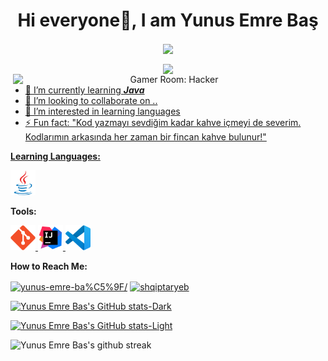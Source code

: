 <h1 align="center">Hi everyone👋, I am Yunus Emre Baş</h1>

<p align="center">
<a href="https://git.io/typing-svg" target="blank"><img align="center" src="https://readme-typing-svg.herokuapp.com?font=Tourney&weight=900&size=31&pause=1500&color=29F2F7&center=true&vCenter=true&width=504&lines=Welcome+to+my+Github+profile">

<p align="center">
<a href="https://git.io/typing-svg" target="blank"><img align="center" src="https://readme-typing-svg.herokuapp.com?font=Gluten&weight=900&size=31&pause=1500&color=F70E0E&center=true&vCenter=true&width=504&lines=Everything+About+Me">




<img align="right" alt="Gamer Room: Hacker" width="500" src="https://github.com/emreyunusbas/emreyunusbas/assets/116023532/67dd657c-346f-436f-8ad9-23e6ac4dfc3b">

<p align="left">

- 🌱 I’m currently learning ***Java*** <br>
- 👯 I’m looking to collaborate on .. <br>
- 🔭 I’m interested in learning languages <br>
- ⚡ Fun fact: "Kod yazmayı sevdiğim kadar kahve içmeyi de severim. Kodlarımın arkasında her zaman bir fincan kahve bulunur!" <br>

**Learning Languages:**
<p align="left">
  
<a href="https://www.java.com" target="_blank" rel="noreferrer"> <img src="https://raw.githubusercontent.com/devicons/devicon/master/icons/java/java-original.svg" alt="java" width="40" height="40"/> </a>

**Tools:**
<p align="left">
<a href="https://git-scm.com/" target="_blank" rel="noreferrer"> <img src="https://github.com/devicons/devicon/blob/master/icons/git/git-original.svg" alt="git" width="40" height="40"/> </a>
<a href="https://www.jetbrains.com/idea/" target="_blank" rel="noreferrer"> <img src="https://github.com/devicons/devicon/blob/master/icons/intellij/intellij-original.svg" alt="intellij" width="40" height="40"/> </a> 
<a href="https://code.visualstudio.com/" target="_blank" rel="noreferrer"> <img src="https://github.com/devicons/devicon/blob/master/icons/vscode/vscode-original.svg" alt="vscode" width="40" height="40"/> </a>   
  </p>

**How to Reach Me:**
<p align="left">
<a href="https://www.linkedin.com/in/yunus-emre-ba%C5%9F/" target="blank"><img align="center" src="https://raw.githubusercontent.com/rahuldkjain/github-profile-readme-generator/master/src/images/icons/Social/linked-in-alt.svg" alt="yunus-emre-ba%C5%9F/" height="30" width="40" /></a>
<a href="https://www.instagram.com/shqiptaryeb/" target="blank"><img align="center" src="https://i.hizliresim.com/ibl4yn2.png" alt="shqiptaryeb" height="40" width="40 /></a>
</p>
<br>

<img align="left" width="500" src="https://github-readme-streak-stats.herokuapp.com/?user=emreyunusbas&theme=blue-green">


[![Yunus Emre Bas's GitHub stats-Dark](https://github-readme-stats.vercel.app/api?username=emreyunusbas&show_icons=true&theme=dark#gh-dark-mode-only)](https://github.com/emreyunusbas/github-readme-stats#gh-dark-mode-only)

[![Yunus Emre Bas's GitHub stats-Light](https://github-readme-stats.vercel.app/api?username=emreyunusbas&show_icons=true&theme=default#gh-light-mode-only)](https://github.com/emreyunusbas/github-readme-stats#gh-light-mode-only)

![Yunus Emre Bas's github streak](https://github-readme-streak-stats.herokuapp.com/?user=emreyunusbas&theme=blue-green)


